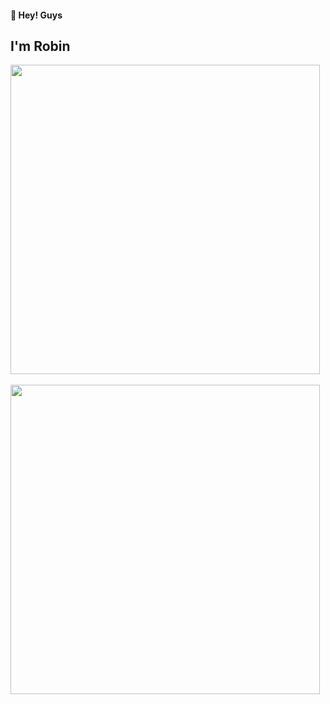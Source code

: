 #### 👋 Hey! Guys

## I'm Robin

<a href="https://github.com/anuraghazra/github-readme-stats">
  <img align="center" width="495px" src="https://github-readme-stats.vercel.app/api?username=lotosv2010&show_icons=true&title_color=fff&icon_color=79ff97&text_color=9f9f9f&bg_color=151515" />
</a>
<br><br>
<a href="https://github.com/anuraghazra/convoychat">
  <img align="center" width="495px" src="https://github-readme-stats.vercel.app/api/top-langs/?username=lotosv2010&layout=compact&show_icons=true&title_color=fff&icon_color=79ff97&text_color=9f9f9f&bg_color=151515" />
</a>

<!--
**lotosv2010/lotosv2010** is a ✨ _special_ ✨ repository because its `README.md` (this file) appears on your GitHub profile.

Here are some ideas to get you started:

- 🔭 I’m currently working on ...
- 🌱 I’m currently learning ...
- 👯 I’m looking to collaborate on ...
- 🤔 I’m looking for help with ...
- 💬 Ask me about ...
- 📫 How to reach me: ...
- 😄 Pronouns: ...
- ⚡ Fun fact: ...
-->
